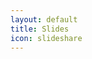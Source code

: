 ```yaml
---
layout: default
title: Slides
icon: slideshare
---
```


<!-- {% for pres in site.presentations %}
{% if pres.draft != true or site.show_drafts == true %}
<article class="media border p-2 m-2">
  <div class="media-body">
    <h4 class="mt-0">
      <a href="{{ pres.url }}" target="_blank">
        {% if pres.draft==true %}[draft]{% endif %}{{ pres.title }}
      </a>
    </h4>
    <p>
      {{ pres.subtitle }}
    </p>

  </div>

</article>
{% endif %}
{% endfor %}
-->
